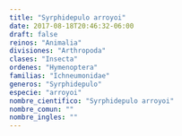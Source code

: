 ```yaml
---
title: "Syrphidepulo arroyoi"
date: 2017-08-18T20:46:32-06:00
draft: false
reinos: "Animalia"
divisiones: "Arthropoda"
clases: "Insecta"
ordenes: "Hymenoptera"
familias: "Ichneumonidae"
generos: "Syrphidepulo"
especie: "arroyoi"
nombre_cientifico: "Syrphidepulo arroyoi"
nombre_comun: ""
nombre_ingles: ""
---
```

